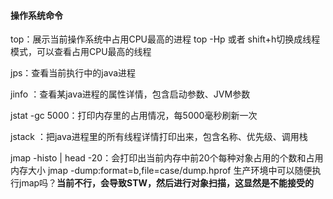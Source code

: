 #### 操作系统命令
top：展示当前操作系统中占用CPU最高的进程
    top -Hp <PID> 或者 shift+h切换成线程模式，可以查看占用CPU最高的线程

jps：查看当前执行中的java进程

jinfo <PID>：查看某java进程的属性详情，包含启动参数、JVM参数

jstat -gc <PID> 5000：打印内存里的占用情况，每5000毫秒刷新一次

jstack <PID>：把java进程里的所有线程详情打印出来，包含名称、优先级、调用栈

jmap -histo <PID> | head -20：会打印出当前内存中前20个每种对象占用的个数和占用内存大小
    jmap -dump:format=b,file=case/dump.hprof <PID>
    生产环境中可以随便执行jmap吗？**当前不行，会导致STW，然后进行对象扫描，这显然是不能接受的**
